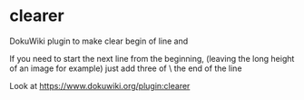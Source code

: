 clearer
=======
DokuWiki plugin to make clear begin of line and

If you need to start the next line from the beginning, (leaving the long height of an image for example) just add three of \ the end of the line 

Look at https://www.dokuwiki.org/plugin:clearer
